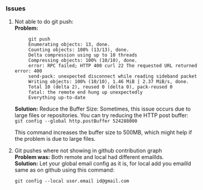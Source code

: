 ### Issues
1. Not able to do git push:    
   **Problem:**
   ```
        git push
        Enumerating objects: 13, done.
        Counting objects: 100% (13/13), done.
        Delta compression using up to 10 threads
        Compressing objects: 100% (10/10), done.
        error: RPC failed; HTTP 400 curl 22 The requested URL returned error: 400
        send-pack: unexpected disconnect while reading sideband packet
        Writing objects: 100% (10/10), 1.46 MiB | 2.37 MiB/s, done.
        Total 10 (delta 2), reused 0 (delta 0), pack-reused 0
        fatal: the remote end hung up unexpectedly
        Everything up-to-date
   ```
   **Solution:**
   Reduce the Buffer Size: Sometimes, this issue occurs due to large files or repositories. You can try reducing the HTTP post buffer:       
   ``` git config --global http.postBuffer 524288000 ```
   
    This command increases the buffer size to 500MB, which might help if the problem is due to large files.
3. Git pushes where not showing in github contribution graph      
   **Problem was:**
   Both remote and local had different emailIds.     
   **Solution:**
   Let your global email config as it is, for local add you emailId same as on github using this command:
   
   ``` git config --local user.email id@gmail.com ```
